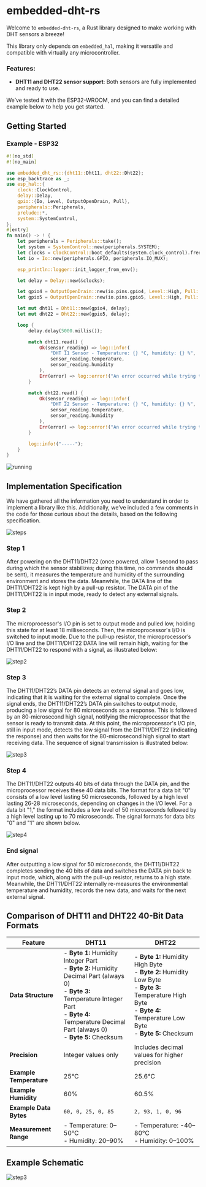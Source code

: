 # embedded-dht-rs

Welcome to `embedded-dht-rs`, a Rust library designed to make working with DHT sensors a breeze!

This library only depends on `embedded_hal`, making it versatile and compatible with virtually any microcontroller.

### Features:

- **DHT11 and DHT22 sensor support**: Both sensors are fully implemented and ready to use.

We’ve tested it with the ESP32-WROOM, and you can find a detailed example below to help you get started.

## Getting Started

### Example - ESP32

```rust
#![no_std]
#![no_main]

use embedded_dht_rs::{dht11::Dht11, dht22::Dht22};
use esp_backtrace as _;
use esp_hal::{
    clock::ClockControl,
    delay::Delay,
    gpio::{Io, Level, OutputOpenDrain, Pull},
    peripherals::Peripherals,
    prelude::*,
    system::SystemControl,
};
#[entry]
fn main() -> ! {
    let peripherals = Peripherals::take();
    let system = SystemControl::new(peripherals.SYSTEM);
    let clocks = ClockControl::boot_defaults(system.clock_control).freeze();
    let io = Io::new(peripherals.GPIO, peripherals.IO_MUX);

    esp_println::logger::init_logger_from_env();

    let delay = Delay::new(&clocks);

    let gpio4 = OutputOpenDrain::new(io.pins.gpio4, Level::High, Pull::None);
    let gpio5 = OutputOpenDrain::new(io.pins.gpio5, Level::High, Pull::None);

    let mut dht11 = Dht11::new(gpio4, delay);
    let mut dht22 = Dht22::new(gpio5, delay);

    loop {
        delay.delay(5000.millis());

        match dht11.read() {
            Ok(sensor_reading) => log::info!(
                "DHT 11 Sensor - Temperature: {} °C, humidity: {} %",
                sensor_reading.temperature,
                sensor_reading.humidity
            ),
            Err(error) => log::error!("An error occurred while trying to read sensor: {:?}", error),
        }

        match dht22.read() {
            Ok(sensor_reading) => log::info!(
                "DHT 22 Sensor - Temperature: {} °C, humidity: {} %",
                sensor_reading.temperature,
                sensor_reading.humidity
            ),
            Err(error) => log::error!("An error occurred while trying to read sensor: {:?}", error),
        }

        log::info!("-----");
    }
}
```

![running](/docs/example_esp32_dht_running.png)


## Implementation Specification

We have gathered all the information you need to understand in order to implement a library like this. Additionally, we’ve included a few comments in the code for those curious about the details, based on the following specification.


![steps](/docs/steps.png)

### Step 1

After powering on the DHT11/DHT22 (once powered, allow 1 second to pass during which the sensor stabilizes; during this time, no commands should be sent), it measures the temperature and humidity of the surrounding environment and stores the data. Meanwhile, the DATA line of the DHT11/DHT22 is kept high by a pull-up resistor. The DATA pin of the DHT11/DHT22 is in input mode, ready to detect any external signals.

### Step 2

The microprocessor's I/O pin is set to output mode and pulled low, holding this state for at least 18 milliseconds. Then, the microprocessor's I/O is switched to input mode. Due to the pull-up resistor, the microprocessor’s I/O line and the DHT11/DHT22 DATA line will remain high, waiting for the DHT11/DHT22 to respond with a signal, as illustrated below:

![step2](/docs/step2.png)


### Step 3

The DHT11/DHT22’s DATA pin detects an external signal and goes low, indicating that it is waiting for the external signal to complete. Once the signal ends, the DHT11/DHT22’s DATA pin switches to output mode, producing a low signal for 80 microseconds as a response. This is followed by an 80-microsecond high signal, notifying the microprocessor that the sensor is ready to transmit data. At this point, the microprocessor's I/O pin, still in input mode, detects the low signal from the DHT11/DHT22 (indicating the response) and then waits for the 80-microsecond high signal to start receiving data. The sequence of signal transmission is illustrated below:

![step3](/docs/step3.png)

### Step 4

The DHT11/DHT22 outputs 40 bits of data through the DATA pin, and the microprocessor receives these 40 data bits. The format for a data bit "0" consists of a low level lasting 50 microseconds, followed by a high level lasting 26-28 microseconds, depending on changes in the I/O level. For a data bit "1," the format includes a low level of 50 microseconds followed by a high level lasting up to 70 microseconds. The signal formats for data bits "0" and "1" are shown below.

![step4](/docs/step4.png)

### End signal

After outputting a low signal for 50 microseconds, the DHT11/DHT22 completes sending the 40 bits of data and switches the DATA pin back to input mode, which, along with the pull-up resistor, returns to a high state. Meanwhile, the DHT11/DHT22 internally re-measures the environmental temperature and humidity, records the new data, and waits for the next external signal.



## Comparison of DHT11 and DHT22 40-Bit Data Formats

| Feature               | DHT11                                                                                               | DHT22                                                                                           |
|-----------------------|-----------------------------------------------------------------------------------------------------|-------------------------------------------------------------------------------------------------|
| **Data Structure**    | - **Byte 1:** Humidity Integer Part<br>- **Byte 2:** Humidity Decimal Part (always 0)<br>- **Byte 3:** Temperature Integer Part<br>- **Byte 4:** Temperature Decimal Part (always 0)<br>- **Byte 5:** Checksum | - **Byte 1:** Humidity High Byte<br>- **Byte 2:** Humidity Low Byte<br>- **Byte 3:** Temperature High Byte<br>- **Byte 4:** Temperature Low Byte<br>- **Byte 5:** Checksum |
| **Precision**         | Integer values only                                                                                | Includes decimal values for higher precision                                                   |
| **Example Temperature** | 25°C                                                                                              | 25.6°C                                                                                          |
| **Example Humidity**  | 60%                                                                                                 | 60.5%                                                                                           |
| **Example Data Bytes**        | `60, 0, 25, 0, 85`                                                                                  | `2, 93, 1, 0, 96`                                                                               |
| **Measurement Range** | - Temperature: 0–50°C<br>- Humidity: 20–90%                                                         | - Temperature: -40–80°C<br>- Humidity: 0–100%                                                   |


## Example Schematic 

![step3](/docs/example_esp32_dht11.png)
